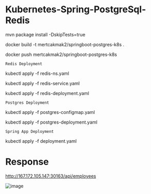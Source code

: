 # Kubernetes-Spring-PostgreSql-Redis

mvn package install -DskipTests=true

docker build -t mertcakmak2/springboot-postgres-k8s .

docker push mertcakmak2/springboot-postgres-k8s

`Redis Deployment`

kubectl apply -f redis-ns.yaml

kubectl apply -f redis-service.yaml

kubectl apply -f redis-deployment.yaml

`Postgres Deployment`

kubectl apply -f postgres-configmap.yaml

kubectl apply -f postgres-deployment.yaml

`Spring App Deployment`

kubectl apply -f deployment.yaml

# **Response**

http://167.172.105.147:30163/api/employees

![image](https://user-images.githubusercontent.com/21373505/143537716-550824ff-97fb-4cd1-989a-d2b84d47dffe.png)
